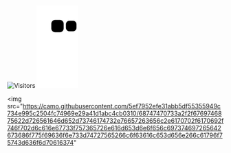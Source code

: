 <img src="https://komarev.com/ghpvc/?username=audiontop&label=Profile%20Views&color=008042&style=flat&label=Visitors" alt="Visitors"></a>
<a href="https://www.youtube.com/watch?v=dQw4w9WgXcQ" target="_blank"><img src="https://github.com/rafaballerini/rafaballerini/blob/output/github-contribution-grid-snake.svg" alt="sneke"></a>

<img src="https://camo.githubusercontent.com/5ef7952efe31abb5df55355949c734e995c2504fc74969e29a41d1abc4cb0310/68747470733a2f2f6769746875622d726561646d652d73746174732e76657263656c2e6170702f6170692f746f702d6c616e67733f757365726e616d653d6e6f656c697374697265642673686f775f69636f6e733d74727565266c6f63616c653d656e266c61796f75743d636f6d70616374"
